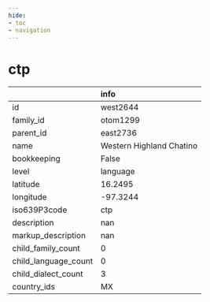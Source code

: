 ```yaml
---
hide:
- toc
- navigation
---
```

# ctp
|                      | info                     |
|:---------------------|:-------------------------|
| id                   | west2644                 |
| family_id            | otom1299                 |
| parent_id            | east2736                 |
| name                 | Western Highland Chatino |
| bookkeeping          | False                    |
| level                | language                 |
| latitude             | 16.2495                  |
| longitude            | -97.3244                 |
| iso639P3code         | ctp                      |
| description          | nan                      |
| markup_description   | nan                      |
| child_family_count   | 0                        |
| child_language_count | 0                        |
| child_dialect_count  | 3                        |
| country_ids          | MX                       |